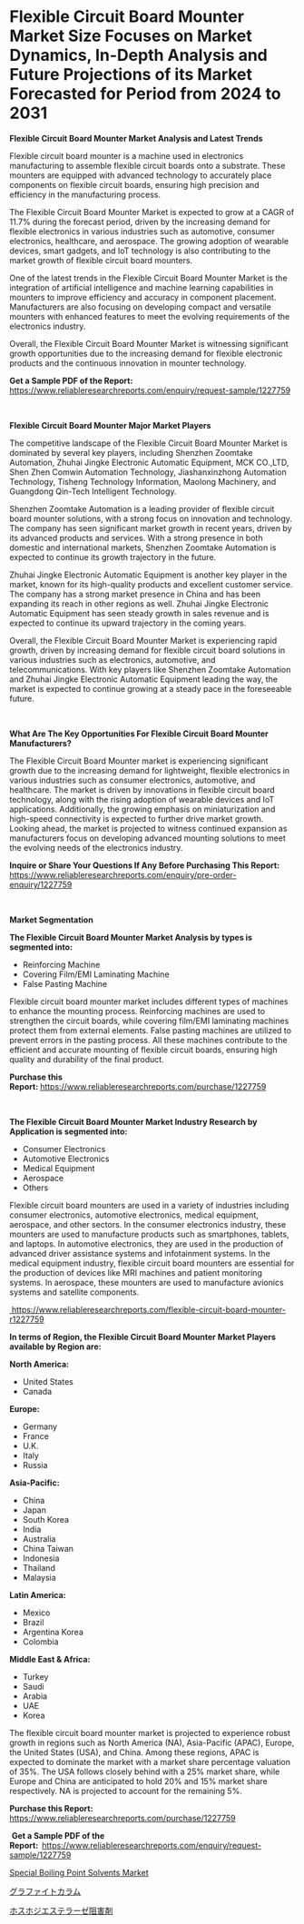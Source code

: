 <p><h1>Flexible Circuit Board Mounter Market Size Focuses on Market Dynamics, In-Depth Analysis and Future Projections of its Market Forecasted for Period from 2024 to 2031</h1></p><p><strong>Flexible Circuit Board Mounter Market Analysis and Latest Trends</strong></p>
<p><p>Flexible circuit board mounter is a machine used in electronics manufacturing to assemble flexible circuit boards onto a substrate. These mounters are equipped with advanced technology to accurately place components on flexible circuit boards, ensuring high precision and efficiency in the manufacturing process.</p><p>The Flexible Circuit Board Mounter Market is expected to grow at a CAGR of 11.7% during the forecast period, driven by the increasing demand for flexible electronics in various industries such as automotive, consumer electronics, healthcare, and aerospace. The growing adoption of wearable devices, smart gadgets, and IoT technology is also contributing to the market growth of flexible circuit board mounters.</p><p>One of the latest trends in the Flexible Circuit Board Mounter Market is the integration of artificial intelligence and machine learning capabilities in mounters to improve efficiency and accuracy in component placement. Manufacturers are also focusing on developing compact and versatile mounters with enhanced features to meet the evolving requirements of the electronics industry.</p><p>Overall, the Flexible Circuit Board Mounter Market is witnessing significant growth opportunities due to the increasing demand for flexible electronic products and the continuous innovation in mounter technology.</p></p>
<p><strong>Get a Sample PDF of the Report:&nbsp;</strong> <a href="https://www.reliableresearchreports.com/enquiry/request-sample/1227759">https://www.reliableresearchreports.com/enquiry/request-sample/1227759</a></p>
<p>&nbsp;</p>
<p><strong>Flexible Circuit Board Mounter Major Market Players</strong></p>
<p><p>The competitive landscape of the Flexible Circuit Board Mounter Market is dominated by several key players, including Shenzhen Zoomtake Automation, Zhuhai Jingke Electronic Automatic Equipment, MCK CO.,LTD, Shen Zhen Comwin Automation Technology, Jiashanxinzhong Automation Technology, Tisheng Technology Information, Maolong Machinery, and Guangdong Qin-Tech Intelligent Technology.</p><p>Shenzhen Zoomtake Automation is a leading provider of flexible circuit board mounter solutions, with a strong focus on innovation and technology. The company has seen significant market growth in recent years, driven by its advanced products and services. With a strong presence in both domestic and international markets, Shenzhen Zoomtake Automation is expected to continue its growth trajectory in the future.</p><p>Zhuhai Jingke Electronic Automatic Equipment is another key player in the market, known for its high-quality products and excellent customer service. The company has a strong market presence in China and has been expanding its reach in other regions as well. Zhuhai Jingke Electronic Automatic Equipment has seen steady growth in sales revenue and is expected to continue its upward trajectory in the coming years.</p><p>Overall, the Flexible Circuit Board Mounter Market is experiencing rapid growth, driven by increasing demand for flexible circuit board solutions in various industries such as electronics, automotive, and telecommunications. With key players like Shenzhen Zoomtake Automation and Zhuhai Jingke Electronic Automatic Equipment leading the way, the market is expected to continue growing at a steady pace in the foreseeable future.</p></p>
<p>&nbsp;</p>
<p><strong>What Are The Key Opportunities For Flexible Circuit Board Mounter Manufacturers?</strong></p>
<p><p>The Flexible Circuit Board Mounter market is experiencing significant growth due to the increasing demand for lightweight, flexible electronics in various industries such as consumer electronics, automotive, and healthcare. The market is driven by innovations in flexible circuit board technology, along with the rising adoption of wearable devices and IoT applications. Additionally, the growing emphasis on miniaturization and high-speed connectivity is expected to further drive market growth. Looking ahead, the market is projected to witness continued expansion as manufacturers focus on developing advanced mounting solutions to meet the evolving needs of the electronics industry.</p></p>
<p><strong>Inquire or Share Your Questions If Any Before Purchasing This Report:</strong> <a href="https://www.reliableresearchreports.com/enquiry/pre-order-enquiry/1227759">https://www.reliableresearchreports.com/enquiry/pre-order-enquiry/1227759</a></p>
<p>&nbsp;</p>
<p><strong>Market Segmentation</strong></p>
<p><strong>The Flexible Circuit Board Mounter Market Analysis by types is segmented into:</strong></p>
<p><ul><li>Reinforcing Machine</li><li>Covering Film/EMI Laminating Machine</li><li>False Pasting Machine</li></ul></p>
<p><p>Flexible circuit board mounter market includes different types of machines to enhance the mounting process. Reinforcing machines are used to strengthen the circuit boards, while covering film/EMI laminating machines protect them from external elements. False pasting machines are utilized to prevent errors in the pasting process. All these machines contribute to the efficient and accurate mounting of flexible circuit boards, ensuring high quality and durability of the final product.</p></p>
<p><strong>Purchase this Report:&nbsp;</strong><a href="https://www.reliableresearchreports.com/purchase/1227759">https://www.reliableresearchreports.com/purchase/1227759</a></p>
<p>&nbsp;</p>
<p><strong>The Flexible Circuit Board Mounter Market Industry Research by Application is segmented into:</strong></p>
<p><ul><li>Consumer Electronics</li><li>Automotive Electronics</li><li>Medical Equipment</li><li>Aerospace</li><li>Others</li></ul></p>
<p><p>Flexible circuit board mounters are used in a variety of industries including consumer electronics, automotive electronics, medical equipment, aerospace, and other sectors. In the consumer electronics industry, these mounters are used to manufacture products such as smartphones, tablets, and laptops. In automotive electronics, they are used in the production of advanced driver assistance systems and infotainment systems. In the medical equipment industry, flexible circuit board mounters are essential for the production of devices like MRI machines and patient monitoring systems. In aerospace, these mounters are used to manufacture avionics systems and satellite components.</p></p>
<p><a href="https://www.reliableresearchreports.com/flexible-circuit-board-mounter-r1227759">&nbsp;https://www.reliableresearchreports.com/flexible-circuit-board-mounter-r1227759</a></p>
<p><strong>In terms of Region, the Flexible Circuit Board Mounter Market Players available by Region are:</strong></p>
<p>
    <p> <strong> North America: </strong>
        <ul>
            <li>United States</li>
            <li>Canada</li>
        </ul>
        </p> 
    <p> <strong> Europe: </strong>
        <ul>
            <li>Germany</li>
            <li>France</li>
            <li>U.K.</li>
            <li>Italy</li>
            <li>Russia</li>
        </ul>
        </p> 
    <p> <strong> Asia-Pacific: </strong>
        <ul>
            <li>China</li>
            <li>Japan</li>
            <li>South Korea</li>
            <li>India</li>
            <li>Australia</li>
            <li>China Taiwan</li>
            <li>Indonesia</li>
            <li>Thailand</li>
            <li>Malaysia</li>
        </ul>
        </p> 
    <p> <strong> Latin America: </strong>
        <ul>
            <li>Mexico</li>
            <li>Brazil</li>
            <li>Argentina Korea</li>
            <li>Colombia</li>
        </ul>
        </p> 
    <p> <strong> Middle East & Africa: </strong>
        <ul>
            <li>Turkey</li>
            <li>Saudi</li>
            <li>Arabia</li>
            <li>UAE</li>
            <li>Korea</li>
        </ul>
    </p>
    </p>
<p><p>The flexible circuit board mounter market is projected to experience robust growth in regions such as North America (NA), Asia-Pacific (APAC), Europe, the United States (USA), and China. Among these regions, APAC is expected to dominate the market with a market share percentage valuation of 35%. The USA follows closely behind with a 25% market share, while Europe and China are anticipated to hold 20% and 15% market share respectively. NA is projected to account for the remaining 5%.</p></p>
<p><strong>Purchase this Report: </strong><a href="https://www.reliableresearchreports.com/purchase/1227759">https://www.reliableresearchreports.com/purchase/1227759</a></p>
<p>&nbsp;<strong>Get a Sample PDF of the Report:&nbsp;&nbsp;</strong><a href="https://www.reliableresearchreports.com/enquiry/request-sample/1227759">https://www.reliableresearchreports.com/enquiry/request-sample/1227759</a></p>
<p><strong></strong></p>
<p><p><a href="https://issuu.com/reportprime-2/docs/special-boiling-point-solvents-market-size-2030.pp">Special Boiling Point Solvents Market</a></p><p><a href="https://github.com/andym141978/Market-Research-Report-List-1/blob/main/919647340920.md">グラファイトカラム</a></p><p><a href="https://github.com/EstelWisozk1/Market-Research-Report-List-1/blob/main/239853040919.md">ホスホジエステラーゼ阻害剤</a></p></p>